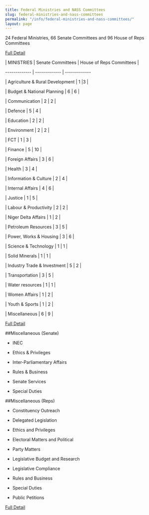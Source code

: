 ```yaml
---
title: Federal Ministries and NASS Committees
slug: federal-ministries-and-nass-committees
permalink: "/info/federal-ministries-and-nass-committees/"
layout: page
---
```


24 Federal Ministries, 66 Senate Committees and 96 House of Reps Committees

[Full Detail](http://eie.ng/wp-content/uploads/2016/01/Ministries-Nass-Committees-ShineYourEye.org_.pdf "Full Detail")

| MINISTRIES |    Senate Committees |    House of Reps Committees |

------------- | -------------  | ------------- 

| Agriculture & Rural Development | 1 |3 |

| Budget & National Planning | 6 | 6 |

| Communication | 2 | 2 |

| Defence | 5 | 4 |

| Education | 2 | 2 |

| Environment | 2 | 2 |

| FCT | 1 | 3 |

| Finance | 5 | 10 |

| Foreign Affairs | 3 | 6 |

| Health | 3 | 4 |

| Information & Culture | 2 | 4 |

| Internal Affairs | 4 | 6 |

| Justice | 1 | 5 |

| Labour & Productivity | 2 | 2 |

| Niger Delta Affairs | 1 | 2 |

| Petroleum Resources | 3 | 5 |

| Power, Works & Housing | 3 | 6 |

| Science & Technology  | 1 | 1 |

| Solid Minerals | 1 | 1 |

| Industry Trade & Investment | 5 | 2 |

| Transportation | 3 | 5 |

| Water resources | 1 | 1 |

| Women Affairs | 1 | 2 |

| Youth & Sports | 1 | 2 |

| Miscellaneous | 6 | 9 |

[Full Detail](http://eie.ng/wp-content/uploads/2016/01/Ministries-Nass-Committees-ShineYourEye.org_.pdf "Full Detail")

##Miscellaneous (Senate)

- INEC

- Ethics & Privileges

- Inter-Parliamentary Affairs

- Rules & Business

- Senate Services

- Special Duties

##Miscellaneous (Reps)

- Constituency Outreach

- Delegated Legislation

- Ethics and Privileges

- Electoral Matters and Political

- Party Matters

- Legislative Budget and Research

- Legislative Compliance

- Rules and Business

- Special Duties

- Public Petitions

[Full Detail](http://eie.ng/wp-content/uploads/2016/01/Ministries-Nass-Committees-ShineYourEye.org_.pdf "Full Detail")
